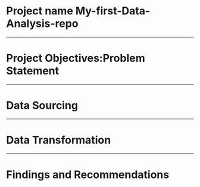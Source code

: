 #  Project name My-first-Data-Analysis-repo

---------
#  Project Objectives:Problem Statement



--------
#  Data Sourcing



-----
#  Data Transformation



-------
#  Findings and Recommendations
